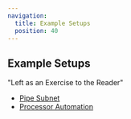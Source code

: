 ```yaml
---
navigation:
  title: Example Setups
  position: 40
---
```

## Example Setups
"Left as an Exercise to the Reader"
- [Pipe Subnet](pipe-subnet.md)
- [Processor Automation](processor-automation.md)